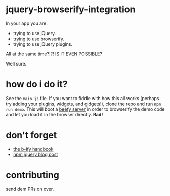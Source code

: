 # jquery-browserify-integration
In your app you are:
- trying to use jQuery.
- trying to use browserify.
- trying to use jQuery plugins.

All at the same time?!?!  IS IT EVEN POSSIBLE?

Well sure.

# how do i do it?
See the `main.js` file.  If you want to fiddle with how this all works (perhaps try adding your plugins, widgets, and gidgets!), clone the repo and run `npm run demo`.  This will boot a [beefy server](http://didact.us/beefy/) in order to browserify the demo code and let you load it in the browser directly.  **Rad!**

# don't forget
- [the b-ify handbook](https://github.com/substack/browserify-handbook)
- [npm jquery blog post](http://blog.npmjs.org/post/112064849860/using-jquery-plugins-with-npm)

# contributing
send dem PRs on over.
